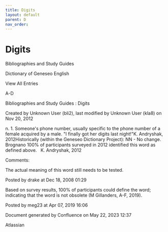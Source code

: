 ```yaml
---
title: Digits
layout: default
parent: D
nav_order:
---
```


# Digits

Bibliographies and Study Guides

Dictionary of Geneseo English

View All Entries

A-D

Bibliographies and Study Guides : Digits

Created by  Unknown User (bli2), last modified by  Unknown User (kla8) on Nov 20, 2012

n. 1. Someone's phone number, usually specific to the phone number of a female acquired by a male. &quot;I finally got her digits last night!&quot;K. Andryshak, 2012Historically (within the Geneseo Dictionary Project): NN - No change. Brognano 100% of participants surveyed in 2012 identified this word as defined above.   K. Andryshak, 2012

Comments:

The actual meaning of this word still needs to be tested.

Posted by drake at Dec 18, 2008 01:29

Based on survey results, 100% of participants could define the word; indicating that the word is not obsolete (M Gillanders, A-F, 2019).

Posted by meg23 at Apr 07, 2019 16:06

Document generated by Confluence on May 22, 2023 12:37

Atlassian

